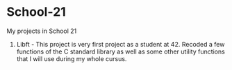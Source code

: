 # School-21
My projects in School 21
1. Libft - This project is very first project as a student at 42. Recoded a few functions of the C standard library as well as some other utility functions that I will use during my whole cursus.
